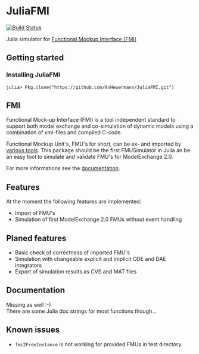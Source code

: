 # JuliaFMI

[![Build Status](https://travis-ci.com/AnHeuermann/JuliaFMI.svg?branch=master)](https://travis-ci.com/AnHeuermann/JuliaFMI)

Julia simulator for [Functional Mockup Interface (FMI)](https://fmi-standard.org/)

## Getting started

### Installing JuliaFMI
```
julia> Pkg.clone("https://github.com/AnHeuermann/JuliaFMI.git")
```

## FMI
Functional Mock-up Interface (FMI) is a tool independent standard to support
both model exchange and co-simulation of dynamic models using a combination of
xml-files and compiled C-code.

Functional Mockup Unit's, FMU's for short, can be ex- and imported by
[various tools](https://fmi-standard.org/tools/). This package should be the
first FMUSimulator in Julia an be an easy tool to simulate and validate FMU's
for ModelExchange 2.0.

For more informations see the [documentation](https://svn.modelica.org/fmi/branches/public/specifications/v2.0/FMI_for_ModelExchange_and_CoSimulation_v2.0.pdf).

## Features
At the moment the following features are implemented:
* Import of FMU's
* Simulation of first ModelExchange 2.0 FMUs without event handling

## Planed features
* Basic check of correctness of imported FMU's
* Simulation with changeable explicit and implicit ODE and DAE integrators
* Export of simulation results as CVS and MAT files

## Documentation
Missing as well :-)<br>
There are some Julia doc strings for most functions though...


## Known issues
* `fmi2FreeInstance` is not working for provided FMUs in test directory.
